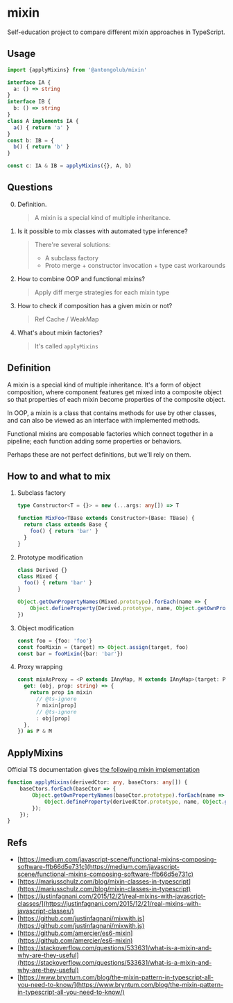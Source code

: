 # mixin
Self-education project to compare different mixin approaches in TypeScript.

## Usage
```typescript
import {applyMixins} from '@antongolub/mixin'

interface IA {
  a: () => string
}
interface IB {
  b: () => string
}
class A implements IA {
  a() { return 'a' }
}
const b: IB = {
  b() { return 'b' }
}

const c: IA & IB = applyMixins({}, A, b)
```

## Questions
0. Definition.
    > A mixin is a special kind of multiple inheritance.
1. Is it possible to mix classes with automated type inference?
    > There're several solutions:
    > * A subclass factory 
    > * Proto merge + constructor invocation + type cast workarounds
2. How to combine OOP and functional mixins?
    > Apply diff merge strategies for each mixin type
3. How to check if composition has a given mixin or not?
    > Ref Cache / WeakMap
4. What's about mixin factories?  
    > It's called `applyMixins`

## Definition
A mixin is a special kind of multiple inheritance. It's a form of object composition, where component features get mixed into a composite object so that properties of each mixin become properties of the composite object.
  
In OOP, a mixin is a class that contains methods for use by other classes, and can also be viewed as an interface with implemented methods.  

Functional mixins are composable factories which connect together in a pipeline; each function adding some properties or behaviors.

Perhaps these are not perfect definitions, but we'll rely on them.

## How to and what to mix
1. Subclass factory
    ```typescript
    type Constructor<T = {}> = new (...args: any[]) => T
    
    function MixFoo<TBase extends Constructor>(Base: TBase) {
      return class extends Base {
        foo() { return 'bar' }
      }
    }
    ```

2. Prototype modification
    ```typescript
    class Derived {}
    class Mixed {
      foo() { return 'bar' }
    }
    
    Object.getOwnPropertyNames(Mixed.prototype).forEach(name => {
        Object.defineProperty(Derived.prototype, name, Object.getOwnPropertyDescriptor(Mixed.prototype, name));
    })
    ```

3. Object modification
    ```typescript
    const foo = {foo: 'foo'}
    const fooMixin = (target) => Object.assign(target, foo)
    const bar = fooMixin({bar: 'bar'})
    ```

4. Proxy wrapping
    ```typescript
    const mixAsProxy = <P extends IAnyMap, M extends IAnyMap>(target: P, mixin: M): P & M => new Proxy(target, {
      get: (obj, prop: string) => {
        return prop in mixin
          // @ts-ignore
          ? mixin[prop]
          // @ts-ignore
          : obj[prop]
      },
    }) as P & M
    ```

## ApplyMixins

 
Official TS documentation gives [the following mixin implementation](https://www.typescriptlang.org/docs/handbook/mixins.html)
```typescript
function applyMixins(derivedCtor: any, baseCtors: any[]) {
    baseCtors.forEach(baseCtor => {
        Object.getOwnPropertyNames(baseCtor.prototype).forEach(name => {
            Object.defineProperty(derivedCtor.prototype, name, Object.getOwnPropertyDescriptor(baseCtor.prototype, name));
        });
    });
}
```



## Refs
* [https://medium.com/javascript-scene/functional-mixins-composing-software-ffb66d5e731c](https://medium.com/javascript-scene/functional-mixins-composing-software-ffb66d5e731c)
* [https://mariusschulz.com/blog/mixin-classes-in-typescript](https://mariusschulz.com/blog/mixin-classes-in-typescript)
* [https://justinfagnani.com/2015/12/21/real-mixins-with-javascript-classes/](https://justinfagnani.com/2015/12/21/real-mixins-with-javascript-classes/)
* [https://github.com/justinfagnani/mixwith.js](https://github.com/justinfagnani/mixwith.js)
* [https://github.com/amercier/es6-mixin](https://github.com/amercier/es6-mixin)
* [https://stackoverflow.com/questions/533631/what-is-a-mixin-and-why-are-they-useful](https://stackoverflow.com/questions/533631/what-is-a-mixin-and-why-are-they-useful)
* [https://www.bryntum.com/blog/the-mixin-pattern-in-typescript-all-you-need-to-know/](https://www.bryntum.com/blog/the-mixin-pattern-in-typescript-all-you-need-to-know/)
